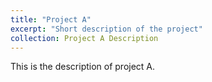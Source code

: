 ```yaml
---
title: "Project A"
excerpt: "Short description of the project"
collection: Project A Description
---
```


This is the description of project A.
